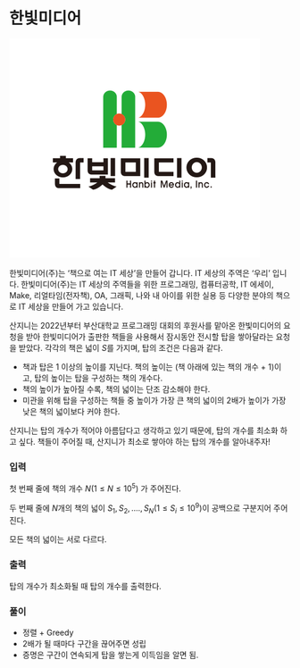 # 한빛미디어

![IMG_3622.png](image/IMG_3622.png)

한빛미디어(주)는 ‘책으로 여는 IT 세상’을 만들어 갑니다. IT 세상의 주역은 ‘우리’ 입니다. 한빛미디어(주)는 IT 세상의 주역들을 위한 프로그래밍, 컴퓨터공학, IT 에세이, Make, 리얼타임(전자책), OA, 그래픽, 나와 내 아이를 위한 실용 등 다양한 분야의 책으로 IT 세상을 만들어 가고 있습니다.

산지니는 2022년부터 부산대학교 프로그래밍 대회의 후원사를 맡아온 한빛미디어의 요청을 받아 한빛미디어가 출판한 책들을 사용해서 잠시동안 전시할 탑을 쌓아달라는 요청을 받았다. 각각의 책은 넓이 $S$를 가지며, 탑의 조건은 다음과 같다.

- 책과 탑은 1 이상의 높이를 지닌다. 책의 높이는  $($책 아래에 있는 책의 개수 + 1$)$이고, 탑의 높이는 탑을 구성하는 책의 개수다.
- 책의 높이가 높아질 수록, 책의 넓이는 단조 감소해야 한다.
- 미관을 위해 탑을 구성하는 책들 중 높이가 가장 큰 책의 넓이의 2배가 높이가 가장 낮은 책의 넓이보다 커야 한다.

산지니는 탑의 개수가 적어야 아름답다고 생각하고 있기 때문에, 탑의 개수를 최소화 하고 싶다. 책들이 주어질 때, 산지니가 최소로 쌓아야 하는 탑의 개수를 알아내주자! 

### 입력

첫 번째 줄에 책의 개수 $N(1 ≤ N ≤ 10^5)$ 가 주어진다.

두 번째 줄에 $N$개의 책의 넓이 $S_1, S_2, …., S_N (1 ≤ S_i ≤ 10^9)$이 공백으로 구분지어 주어진다.

모든 책의 넓이는 서로 다르다.

### 출력

탑의 개수가 최소화될 때 탑의 개수를 출력한다.

### 풀이

- 정렬 + Greedy
- 2배가 될 때마다 구간을 끊어주면 성립
- 증명은 구간이 연속되게 탑을 쌓는게 이득임을 알면 됨.
